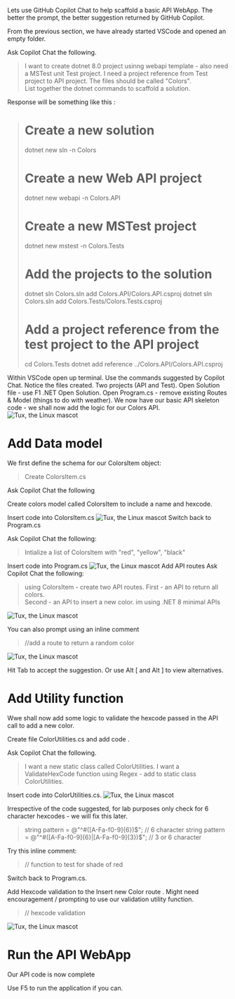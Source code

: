 Lets use GitHub Copilot Chat to help scaffold a basic API WebApp. The better the prompt, the better suggestion returned by GitHub Copilot.

From the previous section, we have already started VSCode and opened an empty folder.

Ask Copilot Chat the following.

>I want to create dotnet 8.0 project usinng webapi template  - also need a MSTest unit Test project.
>I need a project reference from Test project to API project.
>The files should be called "Colors".  
>List together the dotnet commands to scaffold a solution.

Response will be something like this :

># Create a new solution
>dotnet new sln -n Colors
>
># Create a new Web API project
>dotnet new webapi -n Colors.API
>
># Create a new MSTest project
>dotnet new mstest -n Colors.Tests
>
># Add the projects to the solution
>dotnet sln Colors.sln add Colors.API/Colors.API.csproj
>dotnet sln Colors.sln add Colors.Tests/Colors.Tests.csproj
>
># Add a project reference from the test project to the API project
>cd Colors.Tests
>dotnet add reference ../Colors.API/Colors.API.csproj

Within VSCode open up terminal. Use the commands suggested by Copilot Chat.
Notice the files created. Two projects (API and Test).
Open Solution file - use F1 .NET Open Solution.
Open Program.cs - remove existing Routes & Model (things to do with weather).
We now have our basic API skeleton code - we shall now add the logic for our Colors API.
![Tux, the Linux mascot](../images/devapi5-4c84a14346e59385a707ad37889cc613.png)

# Add Data model

We first define the schema for our ColorsItem object:

>Create ColorsItem.cs

Ask Copilot Chat the following

Create colors model called ColorsItem to include a name and hexcode.

Insert code into ColorsItem.cs
![Tux, the Linux mascot](../images/img2.png)
Switch back to Program.cs

Ask Copilot Chat the following:

>Intialize a list of ColorsItem with  "red", "yellow", "black" 

Insert code into Program.cs
![Tux, the Linux mascot](../images/img3.png)
Add API routes
Ask Copilot Chat the following:

>using ColorsItem - create two API routes.
>First - an API to return all colors.   
>Second - an API to insert a new color.
>im using .NET 8 minimal APIs

![Tux, the Linux mascot](../images/img4.png)

You can also prompt using an inline comment

>//add a route to return a random color

![Tux, the Linux mascot](/assets/images/tux.png)

Hit Tab to accept the suggestion. Or use Alt [ and Alt ] to view alternatives.

# Add Utility function

Wwe shall now add some logic to validate the hexcode passed in the API call to add a new color.

Create file ColorUtilities.cs and add code .

Ask Copilot Chat the following.

>I want a new static class called ColorUtilities.
>I want a ValidateHexCode function using Regex - add to static class  ColorUtilities.

Insert code into ColorUtilities.cs.
![Tux, the Linux mascot](/assets/images/tux.png)

Irrespective of the code suggested, for lab purposes only check for 6 character hexcodes - we will fix this later.

  >string pattern = @"^#([A-Fa-f0-9]{6})$";   // 6 character 
  >string pattern = @"^#([A-Fa-f0-9]{6}|[A-Fa-f0-9]{3})$";   // 3 or 6 character 

Try this inline comment:

>// function to test for shade of red

Switch back to Program.cs.

Add Hexcode validation to the Insert new Color route . Might need encouragement / prompting to use our validation utility function.

>// hexcode validation

![Tux, the Linux mascot](/assets/images/tux.png)

# Run the API WebApp

Our API code is now complete

Use F5 to run the application if you can.
